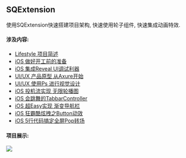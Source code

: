 ## SQExtension
使用SQExtension快速搭建项目架构, 快速使用轮子组件, 快速集成动画特效.

#### 涉及内容:
- [Lifestyle 项目简述](http://coderzsq.github.io/2016/05/21/Lifestyle%20%E9%A1%B9%E7%9B%AE%E7%AE%80%E8%BF%B0/)
- [iOS 做好开工前的准备](http://coderzsq.github.io/2016/05/21/iOS%20%E5%81%9A%E5%A5%BD%E5%BC%80%E5%B7%A5%E5%89%8D%E7%9A%84%E5%87%86%E5%A4%87/)
- [iOS 集成Reveal UI调试利器](http://coderzsq.github.io/2016/05/22/iOS%20%E9%9B%86%E6%88%90Reveal%20UI%E8%B0%83%E8%AF%95%E5%88%A9%E5%99%A8/)
- [UI/UX 产品原型 从Axure开始](http://coderzsq.github.io/2016/05/28/UI:UX%20%E4%BA%A7%E5%93%81%E5%8E%9F%E5%9E%8B%20%E4%BB%8EAxure%E5%BC%80%E5%A7%8B/)
- [UI/UX 使用Ps 进行视觉设计](http://coderzsq.github.io/2016/06/04/UI:UX%20%E4%BD%BF%E7%94%A8Ps%20%E8%BF%9B%E8%A1%8C%E8%A7%86%E8%A7%89%E8%AE%BE%E8%AE%A1/)
- [iOS 投机流实现 无限轮播图](http://coderzsq.github.io/2016/06/10/iOS%20%E6%8A%95%E6%9C%BA%E6%B5%81%E5%AE%9E%E7%8E%B0%20%E6%97%A0%E9%99%90%E8%BD%AE%E6%92%AD%E5%9B%BE/)
- [iOS 会跳舞的TabbarController](http://coderzsq.github.io/2016/06/18/iOS%20%E4%BC%9A%E8%B7%B3%E8%88%9E%E7%9A%84TabbarController/)
- [iOS 超Easy实现 渐变导航栏](http://coderzsq.github.io/2016/06/25/iOS%20%E8%B6%85Easy%E5%AE%9E%E7%8E%B0%20%E6%B8%90%E5%8F%98%E5%AF%BC%E8%88%AA%E6%A0%8F/)
- [iOS 狂霸酷炫拽之Button动效](http://coderzsq.github.io/2016/07/02/iOS%20%E7%8B%82%E9%9C%B8%E9%85%B7%E7%82%AB%E6%8B%BD%E4%B9%8BButton%E5%8A%A8%E6%95%88%20/)
- [iOS 5行代码搞定全屏Pop转场](http://coderzsq.github.io/2016/07/10/iOS%205%E8%A1%8C%E4%BB%A3%E7%A0%81%E6%90%9E%E5%AE%9A%E5%85%A8%E5%B1%8FPop%E8%BD%AC%E5%9C%BA/)

#### 项目展示:
![](http://upload-images.jianshu.io/upload_images/1229762-3da71ddcaa91bb24.gif?imageMogr2/auto-orient/strip)
